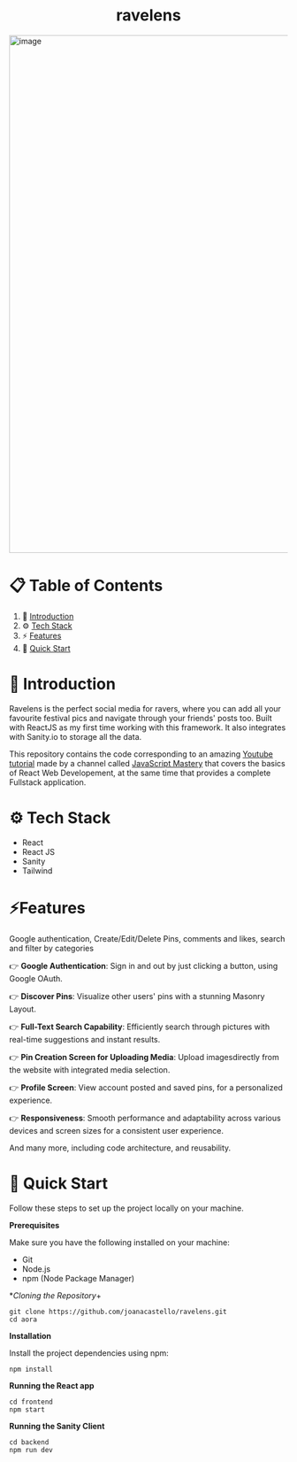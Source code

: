 <h1 align="center">ravelens</h1>

<img width="936" alt="image" src="https://github.com/joanacastello/ravelens/assets/43773717/4bf52ec2-63f8-4d10-aa81-8456a1856be2">



# 📋 Table of Contents

1. 🤖 [Introduction](#introduction)
2. ⚙️ [Tech Stack](#tech-stack)
3. ⚡ [Features](#features)
4. 🤸 [Quick Start]()


# 🤖 Introduction
Ravelens is the perfect social media for ravers, where you can add all your favourite festival pics and navigate through your friends' posts too. Built with ReactJS as my first time working with this framework. It also integrates with Sanity.io to storage all the data.

This repository contains the code corresponding to an amazing [Youtube tutorial](https://www.youtube.com/watch?v=XxXyfkrP298&t=19549s&ab_channel=JavaScriptMastery) made by a channel called [JavaScript Mastery](https://www.youtube.com/@javascriptmastery/videos) that covers the basics of React Web Developement, at the same time that provides a complete Fullstack application.

# ⚙️ Tech Stack
- React
- React JS
- Sanity
- Tailwind

# ⚡Features

Google authentication, Create/Edit/Delete Pins, comments and likes, search and filter by categories

👉 **Google Authentication**: Sign in and out by just clicking a button, using Google OAuth.

👉 **Discover Pins**: Visualize other users' pins with a stunning Masonry Layout.

👉 **Full-Text Search Capability**: Efficiently search through pictures with real-time suggestions and instant results.

👉 **Pin Creation Screen for Uploading Media**: Upload imagesdirectly from the website with integrated media selection.

👉 **Profile Screen**: View account posted and saved pins, for a personalized experience.

👉 **Responsiveness**: Smooth performance and adaptability across various devices and screen sizes for a consistent user experience.


And many more, including code architecture, and reusability.

# 🤸 Quick Start
Follow these steps to set up the project locally on your machine.

**Prerequisites**

Make sure you have the following installed on your machine:

- Git
- Node.js
- npm (Node Package Manager)

**Cloning the Repository*+
```
git clone https://github.com/joanacastello/ravelens.git
cd aora
```
**Installation**

Install the project dependencies using npm:
```
npm install
```

**Running the React app**
```
cd frontend
npm start
```

**Running the Sanity Client**
```
cd backend
npm run dev
```


